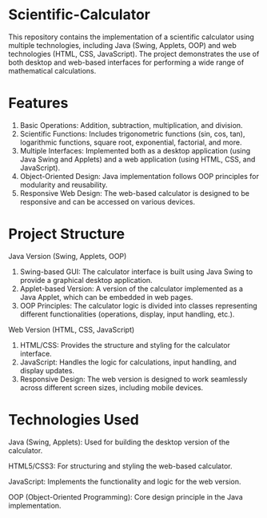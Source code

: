 # Scientific-Calculator

This repository contains the implementation of a scientific calculator using multiple technologies, including Java (Swing, Applets, OOP) and web technologies (HTML, CSS, JavaScript). The project demonstrates the use of both desktop and web-based interfaces for performing a wide range of mathematical calculations.

# Features

1. Basic Operations: Addition, subtraction, multiplication, and division.
2. Scientific Functions: Includes trigonometric functions (sin, cos, tan), logarithmic functions, square root, exponential, factorial, and more.
3. Multiple Interfaces: Implemented both as a desktop application (using Java Swing and Applets) and a web application (using HTML, CSS, and JavaScript).
4. Object-Oriented Design: Java implementation follows OOP principles for modularity and reusability.
5. Responsive Web Design: The web-based calculator is designed to be responsive and can be accessed on various devices.
   
# Project Structure

Java Version (Swing, Applets, OOP)
  1. Swing-based GUI: The calculator interface is built using Java Swing to provide a graphical desktop application.
  2. Applet-based Version: A version of the calculator implemented as a Java Applet, which can be embedded in web pages.
  3. OOP Principles: The calculator logic is divided into classes representing different functionalities (operations, display, input handling, etc.).

Web Version (HTML, CSS, JavaScript)
  1. HTML/CSS: Provides the structure and styling for the calculator interface.
  2. JavaScript: Handles the logic for calculations, input handling, and display updates.
  3. Responsive Design: The web version is designed to work seamlessly across different screen sizes, including mobile devices.

# Technologies Used

Java (Swing, Applets): Used for building the desktop version of the calculator.

HTML5/CSS3: For structuring and styling the web-based calculator.

JavaScript: Implements the functionality and logic for the web version.

OOP (Object-Oriented Programming): Core design principle in the Java implementation.
